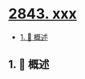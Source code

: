 # [2843. xxx](https://github.com/Tdahuyou/TNotes.leetcode/tree/main/notes/2843.%20xxx)

<!-- region:toc -->

- [1. 📝 概述](#1--概述)

<!-- endregion:toc -->

## 1. 📝 概述
